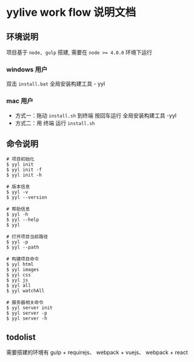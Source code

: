 # yylive work flow 说明文档
## 环境说明
项目基于 `node, gulp` 搭建, 需要在 `node >= 4.0.0` 环境下运行

### windows 用户
双击 `install.bat` 全局安装构建工具 - yyl

### mac 用户
* 方式一：拖动 `install.sh` 到终端 按回车运行 全局安装构建工具 -yyl
* 方式二：用 终端 运行 `install.sh`

## 命令说明
```
# 项目初始化
$ yyl init
$ yyl init -f
$ yyl init -h

# 版本信息
$ yyl -v
$ yyl --version

# 帮助信息
$ yyl -h
$ yyl --help
$ yyl

# 打开项目当前路径
$ yyl -p
$ yyl --path

# 构建项目命令
$ yyl html
$ yyl images
$ yyl css
$ yyl js
$ yyl all
$ yyl watchAll

# 服务器相关命令
$ yyl server init
$ yyl server -p
$ yyl server -h
```

## todolist
需要搭建的环境有 gulp + requirejs、 webpack + vuejs、 webpack + react
